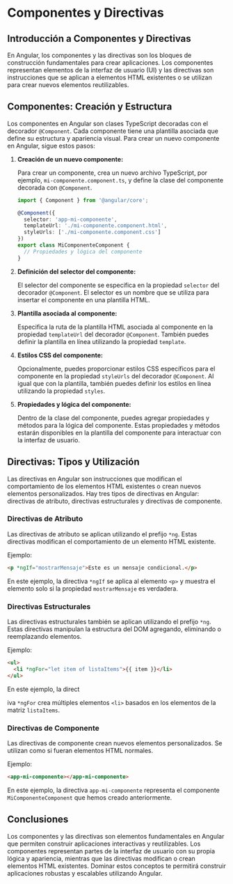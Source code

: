 # Componentes y Directivas

## Introducción a Componentes y Directivas

En Angular, los componentes y las directivas son los bloques de construcción fundamentales para crear aplicaciones. Los componentes representan elementos de la interfaz de usuario (UI) y las directivas son instrucciones que se aplican a elementos HTML existentes o se utilizan para crear nuevos elementos reutilizables.

## Componentes: Creación y Estructura

Los componentes en Angular son clases TypeScript decoradas con el decorador `@Component`. Cada componente tiene una plantilla asociada que define su estructura y apariencia visual. Para crear un nuevo componente en Angular, sigue estos pasos:

1. **Creación de un nuevo componente:**
   
   Para crear un componente, crea un nuevo archivo TypeScript, por ejemplo, `mi-componente.component.ts`, y define la clase del componente decorada con `@Component`.

   ```typescript
   import { Component } from '@angular/core';
   
   @Component({
     selector: 'app-mi-componente',
     templateUrl: './mi-componente.component.html',
     styleUrls: ['./mi-componente.component.css']
   })
   export class MiComponenteComponent {
     // Propiedades y lógica del componente
   }
   ```

2. **Definición del selector del componente:**

   El selector del componente se especifica en la propiedad `selector` del decorador `@Component`. El selector es un nombre que se utiliza para insertar el componente en una plantilla HTML.

3. **Plantilla asociada al componente:**

   Especifica la ruta de la plantilla HTML asociada al componente en la propiedad `templateUrl` del decorador `@Component`. También puedes definir la plantilla en línea utilizando la propiedad `template`.

4. **Estilos CSS del componente:**

   Opcionalmente, puedes proporcionar estilos CSS específicos para el componente en la propiedad `styleUrls` del decorador `@Component`. Al igual que con la plantilla, también puedes definir los estilos en línea utilizando la propiedad `styles`.

5. **Propiedades y lógica del componente:**

   Dentro de la clase del componente, puedes agregar propiedades y métodos para la lógica del componente. Estas propiedades y métodos estarán disponibles en la plantilla del componente para interactuar con la interfaz de usuario.

## Directivas: Tipos y Utilización

Las directivas en Angular son instrucciones que modifican el comportamiento de los elementos HTML existentes o crean nuevos elementos personalizados. Hay tres tipos de directivas en Angular: directivas de atributo, directivas estructurales y directivas de componente.

### Directivas de Atributo

Las directivas de atributo se aplican utilizando el prefijo `*ng`. Estas directivas modifican el comportamiento de un elemento HTML existente.

Ejemplo:

```html
<p *ngIf="mostrarMensaje">Este es un mensaje condicional.</p>
```

En este ejemplo, la directiva `*ngIf` se aplica al elemento `<p>` y muestra el elemento solo si la propiedad `mostrarMensaje` es verdadera.

### Directivas Estructurales

Las directivas estructurales también se aplican utilizando el prefijo `*ng`. Estas directivas manipulan la estructura del DOM agregando, eliminando o reemplazando elementos.

Ejemplo:

```html
<ul>
  <li *ngFor="let item of listaItems">{{ item }}</li>
</ul>
```

En este ejemplo, la direct

iva `*ngFor` crea múltiples elementos `<li>` basados en los elementos de la matriz `listaItems`.

### Directivas de Componente

Las directivas de componente crean nuevos elementos personalizados. Se utilizan como si fueran elementos HTML normales.

Ejemplo:

```html
<app-mi-componente></app-mi-componente>
```

En este ejemplo, la directiva `app-mi-componente` representa el componente `MiComponenteComponent` que hemos creado anteriormente.

## Conclusiones

Los componentes y las directivas son elementos fundamentales en Angular que permiten construir aplicaciones interactivas y reutilizables. Los componentes representan partes de la interfaz de usuario con su propia lógica y apariencia, mientras que las directivas modifican o crean elementos HTML existentes. Dominar estos conceptos te permitirá construir aplicaciones robustas y escalables utilizando Angular.

